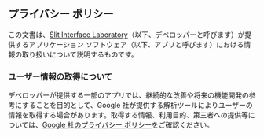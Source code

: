 ## プライバシー ポリシー

この文書は、[Slit Interface Laboratory](https://slit.in)（以下、デベロッパーと呼びます）が提供するアプリケーション ソフトウェア（以下、アプリと呼びます）における情報の取り扱いについて説明するものです。
  

### ユーザー情報の取得について

デベロッパーが提供する一部のアプリでは、継続的な改善や将来の機能開発の参考にすることを目的として、Google 社が提供する解析ツールによりユーザーの情報を取得する場合があります。取得する情報、利用目的、第三者への提供等については、[Google 社のプライバシー ポリシー](https://policies.google.com/privacy?hl=ja)をご確認ください。
